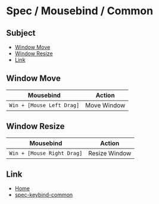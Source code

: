 
# Spec / Mousebind / Common


## Subject

* [Window Move](#window-move)
* [Window Resize](#window-resize)
* [Link](#link)


## Window Move

| Mousebind                 | Action      |
| ------------------------- | ----------- |
| `Win + [Mouse Left Drag]` | Move Window |


## Window Resize

| Mousebind                  | Action        |
| -------------------------- | ------------- |
| `Win + [Mouse Right Drag]` | Resize Window |


## Link

* [Home](https://samwhelp.github.io/system-modeling/)
* [spec-keybind-common](https://samwhelp.github.io/system-modeling/read/en_us/spec-keybind-common)

